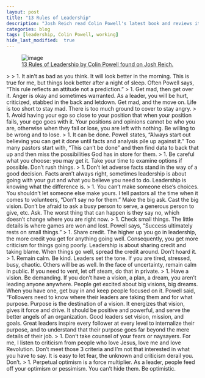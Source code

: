 ```yaml
---
layout: post
title: "13 Rules of Leadership"
description: "Josh Reich read Colin Powell's latest book and reviews it on his site."
categories: blog
tags: [leadership, Colin Powell, working]
hide_last_modified:  true
---
```

<figure>
	<img src="http://i2.wp.com/joshuareich.org/wp-content/uploads/2013/11/book4.jpg" alt="image">
	<figcaption><a href="http://joshuareich.org/2013/11/16/13-rules-of-leadership-by-colin-powell" title="13 Rules of Leadership by Colin Powell found on Josh Reich">13 Rules of Leadership by Colin Powell found on Josh Reich.</a></figcaption>
</figure>
> 
> 1. It ain’t as bad as you think. It will look better in the morning. This is true for me, but things look better after a night of sleep. Often Powell says, “This rule reflects an attitude not a prediction.” 
> 1. Get mad, then get over it. Anger is okay and sometimes warranted. As a leader, you will be hurt, criticized, stabbed in the back and letdown. Get mad, and the move on. Life is too short to stay mad. There is too much ground to cover to stay angry.  
> 1. Avoid having your ego so close to your position that when your position fails, your ego goes with it. Your positions and opinions cannot be who you are, otherwise when they fail or lose, you are left with nothing. Be willing to be wrong and to lose.
> 1. It can be done. Powell states, “Always start out believing you can get it done until facts and analysis pile up against it.” Too many pastors start with, “This can’t be done” and then find data to back that up and then miss the possibilities God has in store for them.
> 1. Be careful what you choose: you may get it. Take your time to examine options if possible. Don’t rush things.
> 1. Don’t let adverse facts stand in the way of a good decision. Facts aren’t always right, sometimes leadership is about going with your gut and what you believe you need to do. Leadership is knowing what the difference is.
> 1. You can’t make someone else’s choices. You shouldn’t let someone else make yours. I tell pastors all the time when it comes to volunteers, “Don’t say no for them.” Make the big ask. Cast the big vision. Don’t be afraid to ask a busy person to serve, a generous person to give, etc. Ask. The worst thing that can happen is they say no, which doesn’t change where you are right now.
> 1. Check small things. The little details is where games are won and lost. Powell says, “Success ultimately rests on small things.”
> 1. Share credit. The higher up you go in leadership, the more credit you get for anything going well. Consequently, you get more criticism for things going poorly. Leadership is about sharing credit and taking blame. When things go well, spread the credit around. Don’t hoard it.
> 1. Remain calm. Be kind. Leaders set the tone. If you are tired, stressed, busy, chaotic. Others will be as well. In the face of uncertainty, remain calm in public. If you need to vent, let off steam, do that in private.
> 1. Have a vision. Be demanding. If you don’t have a vision, a plan, a dream, you aren’t leading anyone anywhere. People get excited about big visions, big dreams. When you have one, get buy in and keep people focused on it. Powell said, “Followers need to know where their leaders are taking them and for what purpose. Purpose is the destination of a vision. It energizes that vision, gives it force and drive. It should be positive and powerful, and serve the better angels of an organization. Good leaders set vision, mission, and goals. Great leaders inspire every follower at every level to internalize their purpose, and to understand that their purpose goes far beyond the mere details of their job. 
> 1. Don’t take counsel of your fears or naysayers. For me, I listen to criticism from people who love Jesus, love me and love Revolution. Don’t meet those 3 criteria and I’m not that interested in what you have to say. It is easy to let fear, the unknown and criticism derail you. Don’t.
> 1. Perpetual optimism is a force multiplier. As a leader, people feed off your optimism or pessimism. You can’t hide them. Be optimistic.